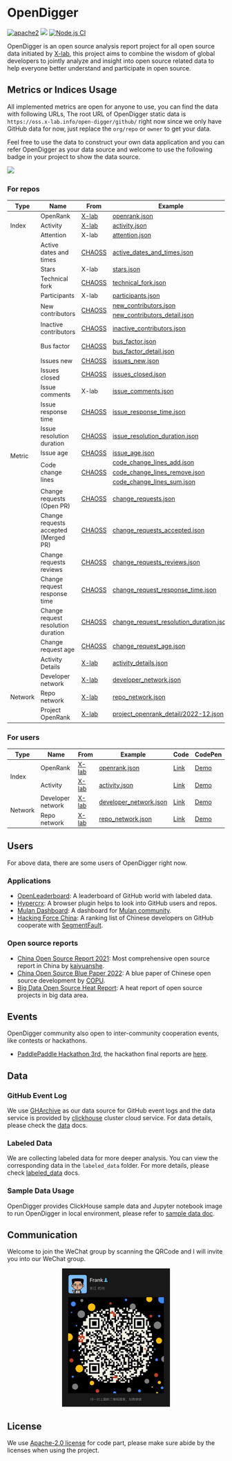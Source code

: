 # OpenDigger

[![apache2](https://img.shields.io/badge/license-Apache%202-blue)](LICENSE) [![](https://img.shields.io/badge/Data-OpenDigger-2097FF)](https://github.com/X-lab2017/open-digger) [![Node.js CI](https://github.com/X-lab2017/open-digger/actions/workflows/node_ci.yml/badge.svg?branch=master)](https://github.com/X-lab2017/open-digger/actions/workflows/node_ci.yml)

OpenDigger is an open source analysis report project for all open source data initiated by [X-lab](https://x-lab.info), this project aims to combine the wisdom of global developers to jointly analyze and insight into open source related data to help everyone better understand and participate in open source.

## Metrics or Indices Usage

All implemented metrics are open for anyone to use, you can find the data with following URLs, The root URL of OpenDigger static data is `https://oss.x-lab.info/open-digger/github/` right now since we only have GitHub data for now, just replace the `org/repo` or `owner` to get your data.

Feel free to use the data to construct your own data application and you can refer OpenDigger as your data source and welcome to use the following badge in your project to show the data source.

[![](https://img.shields.io/badge/Data-OpenDigger-2097FF)](https://github.com/X-lab2017/open-digger)

### For repos

<table>
  <thead>
    <tr>
      <th>Type</th><th>Name</th><th>From</th><th>Example</th><th>Code</th><th>CodePen</th>
    </tr>
  </thead>
  <tbody>
    <tr>
      <td rowspan="3">Index</td>
      <td>OpenRank</td>
      <td><a href="https://blog.frankzhao.cn/how_to_measure_open_source_2/">X-lab</a></td>
      <td><a href="https://oss.x-lab.info/open_digger/github/X-lab2017/open-digger/openrank.json">openrank.json</a></td>
      <td><a href="https://github.com/X-lab2017/open-digger/blob/master/src/metrics/indices.ts#L21">Link</a></td>
      <td><a href="https://codepen.io/frank-zsy/pen/bGjyqQj?type=openrank">Demo</a></td>
    </tr>
    <tr>
      <td>Activity</td>
      <td><a href="https://blog.frankzhao.cn/how_to_measure_open_source_1/">X-lab</a></td>
      <td><a href="https://oss.x-lab.info/open_digger/github/X-lab2017/open-digger/activity.json">activity.json</a></td>
      <td><a href="https://github.com/X-lab2017/open-digger/blob/master/src/metrics/indices.ts#L109">Link</a></td>
      <td><a href="https://codepen.io/frank-zsy/pen/bGjyqQj?type=activity">Demo</a></td>
    </tr>
    <tr>
      <td>Attention</td>
      <td>X-lab</td>
      <td><a href="https://oss.x-lab.info/open_digger/github/X-lab2017/open-digger/attention.json">attention.json</a></td>
      <td><a href="https://github.com/X-lab2017/open-digger/blob/master/src/metrics/indices.ts#L235">Link</a></td>
      <td><a href="https://codepen.io/frank-zsy/pen/MWBdpNg?type=attention">Demo</a></td>
    </tr>
    <tr>
      <td rowspan="25">Metric</td>
      <td>Active dates and times</td>
      <td><a href="https://chaoss.community/metric-activity-dates-and-times/">CHAOSS</a></td>
      <td><a href="https://oss.x-lab.info/open_digger/github/X-lab2017/open-digger/active_dates_and_times.json">active_dates_and_times.json</a></td>
      <td><a href="https://github.com/X-lab2017/open-digger/blob/master/src/metrics/chaoss.ts#L1050">Link</a></td>
      <td><a href="https://codepen.io/frank-zsy/pen/jOpQdZZ">Demo</a></td>
    </tr>
    <tr>
      <td>Stars</td>
      <td>X-lab</td>
      <td><a href="https://oss.x-lab.info/open_digger/github/X-lab2017/open-digger/stars.json">stars.json</a></td>
      <td><a href="https://github.com/X-lab2017/open-digger/blob/master/src/metrics/metrics.ts#L15">Link</a></td>
      <td><a href="https://codepen.io/frank-zsy/pen/MWBdpNg?type=stars">Demo</a></td>
    </tr>
    <tr>
      <td>Technical fork</td>
      <td><a href="https://chaoss.community/metric-technical-fork/">CHAOSS</a></td>
      <td><a href="https://oss.x-lab.info/open_digger/github/X-lab2017/open-digger/technical_fork.json">technical_fork.json</a></td>
      <td><a href="https://github.com/X-lab2017/open-digger/blob/master/src/metrics/chaoss.ts#L12">Link</a></td>
      <td><a href="https://codepen.io/frank-zsy/pen/MWBdpNg?type=technical_fork">Demo</a></td>
    </tr>
    <tr>
      <td>Participants</td>
      <td>X-lab</td>
      <td><a href="https://oss.x-lab.info/open_digger/github/X-lab2017/open-digger/participants.json">participants.json</a></td>
      <td><a href="https://github.com/X-lab2017/open-digger/blob/master/src/metrics/metrics.ts#L89">Link</a></td>
      <td><a href="https://codepen.io/frank-zsy/pen/RwBmpYZ">Demo</a></td>
    </tr>
    <tr>
      <td rowspan="2">New contributors</td>
      <td rowspan="2"><a href="https://chaoss.community/metric-new-contributors/">CHAOSS</a></td>
      <td><a href="https://oss.x-lab.info/open_digger/github/X-lab2017/open-digger/new_contributors.json">new_contributors.json</a></td>
      <td rowspan="2"><a href="https://github.com/X-lab2017/open-digger/blob/master/src/metrics/chaoss.ts#L862">Link</a></td>
      <td rowspan="2"><a href="https://codepen.io/frank-zsy/pen/RwBmpYZ">Demo</a></td>
    </tr>
    <tr>
      <td><a href="https://oss.x-lab.info/open_digger/github/X-lab2017/open-digger/new_contributors_detail.json">new_contributors_detail.json</a></td>
    </tr>
    <tr>
      <td>Inactive contributors</td>
      <td><a href="https://chaoss.community/metric-inactive-contributors/">CHAOSS</a></td>
      <td><a href="https://oss.x-lab.info/open_digger/github/X-lab2017/open-digger/inactive_contributors.json">inactive_contributors.json</a></td>
      <td><a href="https://github.com/X-lab2017/open-digger/blob/master/src/metrics/chaoss.ts#L965">Link</a></td>
      <td><a href="https://codepen.io/frank-zsy/pen/RwBmpYZ">Demo</a></td>
    </tr>
    <tr>
      <td rowspan="2">Bus factor</td>
      <td rowspan="2"><a href="https://chaoss.community/metric-bus-factor/">CHAOSS</a></td>
      <td><a href="https://oss.x-lab.info/open_digger/github/X-lab2017/open-digger/bus_factor.json">bus_factor.json</a></td>
      <td rowspan="2"><a href="https://github.com/X-lab2017/open-digger/blob/master/src/metrics/chaoss.ts#L780">Link</a></td>
      <td rowspan="2"><a href="https://codepen.io/frank-zsy/pen/bGjyqQj?type=bus_factor">Demo</a></td>
    </tr>
    <tr>
      <td><a href="https://oss.x-lab.info/open_digger/github/X-lab2017/open-digger/bus_factor_detail.json">bus_factor_detail.json</a></td>
    </tr>
    <tr>
      <td>Issues new</td>
      <td><a href="https://chaoss.community/metric-issues-new/">CHAOSS</a></td>
      <td><a href="https://oss.x-lab.info/open_digger/github/X-lab2017/open-digger/issues_new.json">issues_new.json</a></td>
      <td><a href="https://github.com/X-lab2017/open-digger/blob/master/src/metrics/chaoss.ts#L146">Link</a></td>
      <td rowspan="3"><a href="https://codepen.io/frank-zsy/pen/mdjaZMw">Demo</a></td>
    </tr>
    <tr>
      <td>Issues closed</td>
      <td><a href="https://chaoss.community/metric-issues-closed/">CHAOSS</a></td>
      <td><a href="https://oss.x-lab.info/open_digger/github/X-lab2017/open-digger/issues_closed.json">issues_closed.json</a></td>
      <td><a href="https://github.com/X-lab2017/open-digger/blob/master/src/metrics/chaoss.ts#L223">Link</a></td>
    </tr>
    <tr>
      <td>Issue comments</td>
      <td>X-lab</td>
      <td><a href="https://oss.x-lab.info/open_digger/github/X-lab2017/open-digger/issue_comments.json">issue_comments.json</a></td>
      <td><a href="https://github.com/X-lab2017/open-digger/blob/master/src/metrics/metrics.ts#L52">Link</a></td>
    </tr>
    <tr>
      <td>Issue response time</td>
      <td><a href="https://chaoss.community/metric-issue-response-time/">CHAOSS</a></td>
      <td><a href="https://oss.x-lab.info/open_digger/github/X-lab2017/open-digger/issue_response_time.json">issue_response_time.json</a></td>
      <td><a href="https://github.com/X-lab2017/open-digger/blob/master/src/metrics/chaoss.ts#L413">Link</a></td>
      <td><a href="https://codepen.io/frank-zsy/pen/VwBqwaP?type=issue_response_time">Demo</a></td>
    </tr>
    <tr>
      <td>Issue resolution duration</td>
      <td><a href="https://chaoss.community/metric-issue-resolution-duration/">CHAOSS</a></td>
      <td><a href="https://oss.x-lab.info/open_digger/github/X-lab2017/open-digger/issue_resolution_duration.json">issue_resolution_duration.json</a></td>
      <td><a href="https://github.com/X-lab2017/open-digger/blob/master/src/metrics/chaoss.ts#L338">Link</a></td>
      <td><a href="https://codepen.io/frank-zsy/pen/VwBqwaP?type=issue_resolution_duration">Demo</a></td>
    </tr>
    <tr>
      <td>Issue age</td>
      <td><a href="https://chaoss.community/metric-issue-age/">CHAOSS</a></td>
      <td><a href="https://oss.x-lab.info/open_digger/github/X-lab2017/open-digger/issue_age.json">issue_age.json</a></td>
      <td><a href="https://github.com/X-lab2017/open-digger/blob/master/src/metrics/chaoss.ts#L492">Link</a></td>
      <td><a href="https://codepen.io/frank-zsy/pen/VwBqwaP?type=issue_age">Demo</a></td>
    </tr>
    <tr>
      <td rowspan="3">Code change lines</td>
      <td rowspan="3"><a href="https://chaoss.community/metric-code-changes-lines/">CHAOSS</a></td>
      <td><a href="https://oss.x-lab.info/open_digger/github/X-lab2017/open-digger/code_change_lines_add.json">code_change_lines_add.json</a></td>
      <td rowspan="3"><a href="https://github.com/X-lab2017/open-digger/blob/master/src/metrics/chaoss.ts#L94">Link</a></td>
      <td rowspan="3"><a href="https://codepen.io/frank-zsy/pen/dyjByKL">Demo</a></td>
    </tr>
    <tr>
      <td><a href="https://oss.x-lab.info/open_digger/github/X-lab2017/open-digger/code_change_lines_remove.json">code_change_lines_remove.json</a></td>
    </tr>
    <tr>
      <td><a href="https://oss.x-lab.info/open_digger/github/X-lab2017/open-digger/code_change_lines_sum.json">code_change_lines_sum.json</a></td>
    </tr>
    <tr>
      <td>Change requests<br />(Open PR)</td>
      <td><a href="https://chaoss.community/metric-change-requests/">CHAOSS</a></td>
      <td><a href="https://oss.x-lab.info/open_digger/github/X-lab2017/open-digger/change_requests.json">change_requests.json</a></td>
      <td><a href="https://github.com/X-lab2017/open-digger/blob/master/src/metrics/chaoss.ts#L697">Link</a></td>
      <td rowspan="3"><a href="https://codepen.io/frank-zsy/pen/bGjPGxw">Demo</a></td>
    </tr>
    <tr>
      <td>Change requests accepted<br />(Merged PR)</td>
      <td><a href="https://chaoss.community/metric-change-requests-accepted/">CHAOSS</a></td>
      <td><a href="https://oss.x-lab.info/open_digger/github/X-lab2017/open-digger/change_requests_accepted.json">change_requests_accepted.json</a></td>
      <td><a href="https://github.com/X-lab2017/open-digger/blob/master/src/metrics/chaoss.ts#L497">Link</a></td>
    </tr>
    <tr>
      <td>Change requests reviews</td>
      <td><a href="https://chaoss.community/metric-change-request-reviews/">CHAOSS</a></td>
      <td><a href="https://oss.x-lab.info/open_digger/github/X-lab2017/open-digger/change_requests_reviews.json">change_requests_reviews.json</a></td>
      <td><a href="https://github.com/X-lab2017/open-digger/blob/master/src/metrics/chaoss.ts#L734">Link</a></td>
    </tr>
    <tr>
      <td>Change request response time</td>
      <td><a href="https://chaoss.community/metric-issue-response-time/">CHAOSS</a></td>
      <td><a href="https://oss.x-lab.info/open_digger/github/X-lab2017/open-digger/change_request_response_time.json">change_request_response_time.json</a></td>
      <td><a href="https://github.com/X-lab2017/open-digger/blob/master/src/metrics/chaoss.ts#L415">Link</a></td>
      <td><a href="https://codepen.io/frank-zsy/pen/VwBqwaP?type=change_request_response_time">Demo</a></td>
    </tr>
    <tr>
      <td>Change request resolution duration</td>
      <td><a href="https://chaoss.community/metric-issue-resolution-duration/">CHAOSS</a></td>
      <td><a href="https://oss.x-lab.info/open_digger/github/X-lab2017/open-digger/change_request_resolution_duration.json">change_request_resolution_duration.json</a></td>
      <td><a href="https://github.com/X-lab2017/open-digger/blob/master/src/metrics/chaoss.ts#L341">Link</a></td>
      <td><a href="https://codepen.io/frank-zsy/pen/VwBqwaP?type=change_request_resolution_duration">Demo</a></td>
    </tr>
    <tr>
      <td>Change request age</td>
      <td><a href="https://chaoss.community/metric-issue-age/">CHAOSS</a></td>
      <td><a href="https://oss.x-lab.info/open_digger/github/X-lab2017/open-digger/change_request_age.json">change_request_age.json</a></td>
      <td><a href="https://github.com/X-lab2017/open-digger/blob/master/src/metrics/chaoss.ts#L494">Link</a></td>
      <td><a href="https://codepen.io/frank-zsy/pen/VwBqwaP?type=change_request_age">Demo</a></td>
    </tr>
    <tr>
      <td>Activity Details</td>
      <td><a href="https://github.com/X-lab2017/open-digger/issues/1186">X-lab</a></td>
      <td><a href="https://oss.x-lab.info/open_digger/github/X-lab2017/open-digger/activity_details.json">activity_details.json</a></td>
      <td><a href="https://github.com/X-lab2017/open-digger/blob/0432ecbd9b9d75d36b249fb5eb2b101d16a414be/src/metrics/indices.ts#L112">Link</a></td>
      <td><a href="https://codepen.io/tyn1998/pen/KKGxVrm">Demo</a></td>
    </tr>
    <tr>
      <td rowspan="3">Network</td>
      <td>Developer network</td>
      <td><a href="https://blog.frankzhao.cn/github_activity_with_wpr/">X-lab</a></td>
      <td><a href="https://oss.x-lab.info/open_digger/github/X-lab2017/open-digger/developer_network.json">developer_network.json</a></td>
      <td><a href="https://github.com/X-lab2017/open-digger/blob/master/src/cron/tasks/network_export.ts#L126">Link</a></td>
      <td><a href="https://codepen.io/frank-zsy/pen/NWBVjpV?type=developer_network">Demo</a></td>
    </tr>
    <tr>
      <td>Repo network</td>
      <td><a href="https://blog.frankzhao.cn/github_activity_with_wpr/">X-lab</a></td>
      <td><a href="https://oss.x-lab.info/open_digger/github/X-lab2017/open-digger/repo_network.json">repo_network.json</a></td>
      <td><a href="https://github.com/X-lab2017/open-digger/blob/master/src/cron/tasks/network_export.ts#L126">Link</a></td>
      <td><a href="https://codepen.io/frank-zsy/pen/NWBVjpV?type=repo_network">Demo</a></td>
    </tr>
    <tr>
      <td>Project OpenRank</td>
      <td><a href="https://blog.frankzhao.cn/how_to_measure_open_source_3/">X-lab</a></td>
      <td><a href="https://oss.x-lab.info/open_digger/github/X-lab2017/open-digger/project_openrank_detail/2022-12.json">project_openrank_detail/2022-12.json</a></td>
      <td></td>
      <td><a href="https://codepen.io/frank-zsy/pen/abjMXBV">Demo</a></td>
    </tr>
  </tbody>
</table>

### For users

<table>
  <thead>
    <tr>
      <th>Type</th><th>Name</th><th>From</th><th>Example</th><th>Code</th><th>CodePen</th>
    </tr>
  </thead>
  <tbody>
    <tr>
      <td rowspan="2">Index</td>
      <td>OpenRank</td>
      <td><a href="https://blog.frankzhao.cn/how_to_measure_open_source_3">X-lab</a ></td>
      <td><a href="https://oss.x-lab.info/open_digger/github/frank-zsy/openrank.json">openrank.json</a></td>
      <td><a href="https://github.com/X-lab2017/open-digger/blob/master/src/metrics/indices.ts#L59">Link</a></td>
      <td><a href="https://codepen.io/frank-zsy/pen/bGjyqQj?type=openrank&name=frank-zsy">Demo</a></td>
    </tr>
    <tr>
      <td>Activity</td>
      <td><a href="https://blog.frankzhao.cn/how_to_measure_open_source_1">X-lab</a></td>
      <td><a href="https://oss.x-lab.info/open_digger/github/frank-zsy/activity.json">activity.json</a></td>
      <td><a href="https://github.com/X-lab2017/open-digger/blob/master/src/metrics/indices.ts#L174">Link</a ></td>
      <td><a href="https://codepen.io/frank-zsy/pen/bGjyqQj?type=activity&name=frank-zsy">Demo</a></td>
    </tr>
    <tr>
      <td rowspan="2">Network</td>
      <td>Developer network</td>
      <td><a href="https://blog.frankzhao.cn/github_activity_with_wpr/">X-lab</a></td>
      <td><a href="https://oss.x-lab.info/open_digger/github/frank-zsy/developer_network.json">developer_network.json</a></td>
      <td><a href="https://github.com/X-lab2017/open-digger/blob/master/src/cron/tasks/network_export.ts#L63">Link</a></td>
      <td><a href="https://codepen.io/frank-zsy/pen/NWBVjpV?type=developer_network&name=frank-zsy">Demo</a></td>
    </tr>
    <tr>
      <td>Repo network</td>
      <td><a href="https://blog.frankzhao.cn/github_activity_with_wpr/">X-lab</a></td>
      <td><a href="https://oss.x-lab.info/open_digger/github/frank-zsy/repo_network.json">repo_network.json</a></td>
      <td><a href="https://github.com/X-lab2017/open-digger/blob/master/src/cron/tasks/network_export.ts#L63">Link</a></td>
      <td><a href="https://codepen.io/frank-zsy/pen/NWBVjpV?type=repo_network&name=frank-zsy">Demo</a></td>
    </tr>
  </tbody>
</table>

## Users

For above data, there are some users of OpenDigger right now.

### Applications

- [OpenLeaderboard](https://open-leaderboard.x-lab.info/): A leaderboard of GitHub world with labeled data.
- [Hypercrx](https://github.com/hypertrons/hypertrons-crx): A browser plugin helps to look into GitHub users and repos.
- [Mulan Dashboard](http://dataease.nzcer.cn/link/1VxPsUCX): A dashboard for [Mulan community](https://portal.mulanos.cn/).
- [Hacking Force China](https://opensource.win/): A ranking list of Chinese developers on GitHub cooperate with [SegmentFault](https://segmentfault.com/).

### Open source reports

- [China Open Source Report 2021](https://kaiyuanshe.cn/document/china-os-report-2021/): Most comprehensive open source report in China by [kaiyuanshe](https://kaiyuanshe.cn/).
- [China Open Source Blue Paper 2022](http://www.copu.org.cn/new/308): A blue paper of Chinese open source development by [COPU](http://www.copu.org.cn/).
- [Big Data Open Source Heat Report](cooperations/big_data_open_source_heat_report/开源大数据热力报告2022.pdf): A heat report of open source projects in big data area.

## Events

OpenDigger community also open to inter-community cooperation events, like contests or hackathons.

- [PaddlePaddle Hackathon 3rd](https://www.paddlepaddle.org.cn/PaddlePaddleHackathon-2022-6), the hackathon final reports are [here](https://github.com/X-lab2017/open-digger/tree/master/cooperations/paddle_hackathon_3rd).

## Data

### GitHub Event Log

We use [GHArchive](https://www.gharchive.org/) as our data source for GitHub event logs and the data service is provided by [clickhouse](https://clickhouse.tech/) cluster cloud service. For data details, please check the [data](https://github.com/X-lab2017/open-digger/blob/master/docs/data.md) docs.

### Labeled Data

We are collecting labeled data for more deeper analysis. You can view the corresponding data in the `labeled_data` folder. For more details, please check [labeled_data](labeled_data/README.md) docs.

### Sample Data Usage

OpenDigger provides ClickHouse sample data and Jupyter notebook image to run OpenDigger in local environment, please refer to [sample data doc](./sample_data/README.md).

## Communication

Welcome to join the WeChat group by scanning the QRCode and I will invite you into our WeChat group.

<div align=center>
<img src='./docs/assets/wechat-qrcode.png' width="250px">
</div>

## License

We use [Apache-2.0 license](LICENSE) for code part, please make sure abide by the licenses when using the project.
